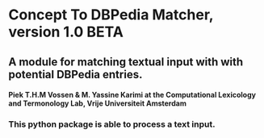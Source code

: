 # Concept To DBPedia Matcher, version 1.0 BETA
## A module for matching textual input with with potential DBPedia entries.
 

#### Piek T.H.M Vossen & M. Yassine Karimi at the Computational Lexicology and Termonology Lab, Vrije Universiteit Amsterdam


### This python package is able to process a text input.
